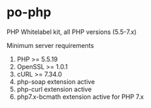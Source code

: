 # po-php
PHP Whitelabel kit, all PHP versions (5.5-7.x)

Minimum server requirements
1. PHP >= 5.5.19
2. OpenSSL >= 1.0.1
3. cURL >= 7.34.0
4. php-soap extension active
5. php-curl extension active
6. php7.x-bcmath extension active for PHP 7.x
